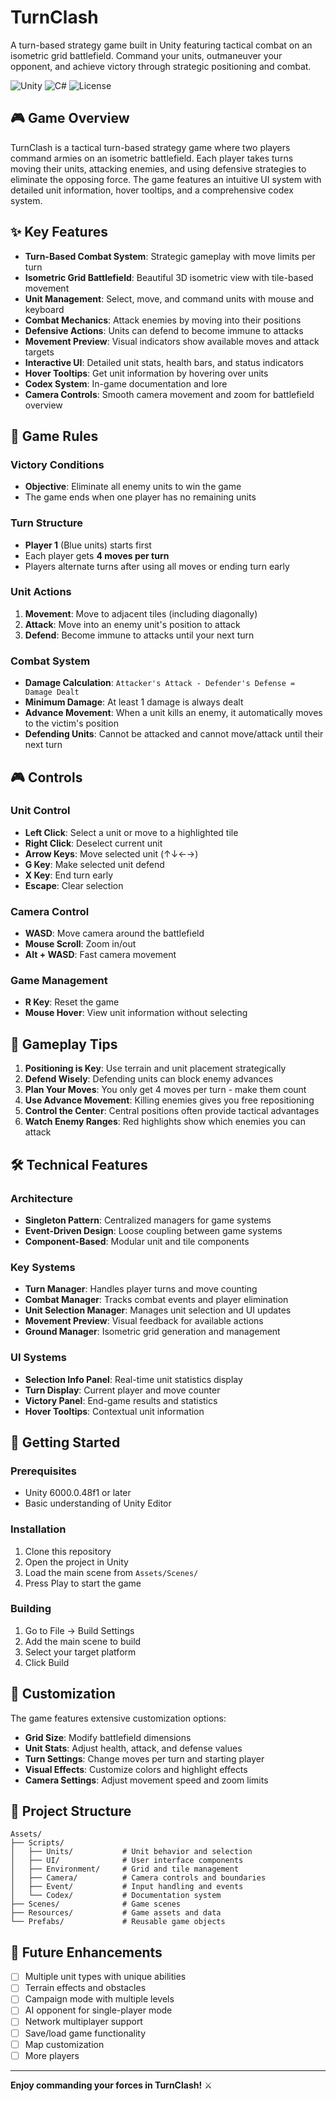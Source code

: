 # TurnClash

A turn-based strategy game built in Unity featuring tactical combat on an isometric grid battlefield. Command your units, outmaneuver your opponent, and achieve victory through strategic positioning and combat.

![Unity](https://img.shields.io/badge/Unity-6000.0.48f1-blue)
![C#](https://img.shields.io/badge/C%23-Latest-green)
![License](https://img.shields.io/badge/License-MIT-yellow)

## 🎮 Game Overview

TurnClash is a tactical turn-based strategy game where two players command armies on an isometric battlefield. Each player takes turns moving their units, attacking enemies, and using defensive strategies to eliminate the opposing force. The game features an intuitive UI system with detailed unit information, hover tooltips, and a comprehensive codex system.

## ✨ Key Features

- **Turn-Based Combat System**: Strategic gameplay with move limits per turn
- **Isometric Grid Battlefield**: Beautiful 3D isometric view with tile-based movement
- **Unit Management**: Select, move, and command units with mouse and keyboard
- **Combat Mechanics**: Attack enemies by moving into their positions
- **Defensive Actions**: Units can defend to become immune to attacks
- **Movement Preview**: Visual indicators show available moves and attack targets
- **Interactive UI**: Detailed unit stats, health bars, and status indicators
- **Hover Tooltips**: Get unit information by hovering over units
- **Codex System**: In-game documentation and lore
- **Camera Controls**: Smooth camera movement and zoom for battlefield overview

## 🎯 Game Rules

### Victory Conditions
- **Objective**: Eliminate all enemy units to win the game
- The game ends when one player has no remaining units

### Turn Structure
- **Player 1** (Blue units) starts first
- Each player gets **4 moves per turn**
- Players alternate turns after using all moves or ending turn early

### Unit Actions
1. **Movement**: Move to adjacent tiles (including diagonally)
2. **Attack**: Move into an enemy unit's position to attack
3. **Defend**: Become immune to attacks until your next turn

### Combat System
- **Damage Calculation**: `Attacker's Attack - Defender's Defense = Damage Dealt`
- **Minimum Damage**: At least 1 damage is always dealt
- **Advance Movement**: When a unit kills an enemy, it automatically moves to the victim's position
- **Defending Units**: Cannot be attacked and cannot move/attack until their next turn

## 🎮 Controls

### Unit Control
- **Left Click**: Select a unit or move to a highlighted tile
- **Right Click**: Deselect current unit
- **Arrow Keys**: Move selected unit (↑↓←→)
- **G Key**: Make selected unit defend
- **X Key**: End turn early
- **Escape**: Clear selection

### Camera Control
- **WASD**: Move camera around the battlefield
- **Mouse Scroll**: Zoom in/out
- **Alt + WASD**: Fast camera movement

### Game Management
- **R Key**: Reset the game
- **Mouse Hover**: View unit information without selecting

## 🎲 Gameplay Tips

1. **Positioning is Key**: Use terrain and unit placement strategically
2. **Defend Wisely**: Defending units can block enemy advances
3. **Plan Your Moves**: You only get 4 moves per turn - make them count
4. **Use Advance Movement**: Killing enemies gives you free repositioning
5. **Control the Center**: Central positions often provide tactical advantages
6. **Watch Enemy Ranges**: Red highlights show which enemies you can attack

## 🛠️ Technical Features

### Architecture
- **Singleton Pattern**: Centralized managers for game systems
- **Event-Driven Design**: Loose coupling between game systems
- **Component-Based**: Modular unit and tile components

### Key Systems
- **Turn Manager**: Handles player turns and move counting
- **Combat Manager**: Tracks combat events and player elimination
- **Unit Selection Manager**: Manages unit selection and UI updates
- **Movement Preview**: Visual feedback for available actions
- **Ground Manager**: Isometric grid generation and management

### UI Systems
- **Selection Info Panel**: Real-time unit statistics display
- **Turn Display**: Current player and move counter
- **Victory Panel**: End-game results and statistics
- **Hover Tooltips**: Contextual unit information

## 🚀 Getting Started

### Prerequisites
- Unity 6000.0.48f1 or later
- Basic understanding of Unity Editor

### Installation
1. Clone this repository
2. Open the project in Unity
3. Load the main scene from `Assets/Scenes/`
4. Press Play to start the game

### Building
1. Go to File → Build Settings
2. Add the main scene to build
3. Select your target platform
4. Click Build

## 🎨 Customization

The game features extensive customization options:

- **Grid Size**: Modify battlefield dimensions
- **Unit Stats**: Adjust health, attack, and defense values
- **Turn Settings**: Change moves per turn and starting player
- **Visual Effects**: Customize colors and highlight effects
- **Camera Settings**: Adjust movement speed and zoom limits

## 📁 Project Structure

```
Assets/
├── Scripts/
│   ├── Units/           # Unit behavior and selection
│   ├── UI/              # User interface components
│   ├── Environment/     # Grid and tile management
│   ├── Camera/          # Camera controls and boundaries
│   ├── Event/           # Input handling and events
│   └── Codex/           # Documentation system
├── Scenes/              # Game scenes
├── Resources/           # Game assets and data
└── Prefabs/             # Reusable game objects
```

## 🎯 Future Enhancements

- [ ] Multiple unit types with unique abilities
- [ ] Terrain effects and obstacles
- [ ] Campaign mode with multiple levels
- [ ] AI opponent for single-player mode
- [ ] Network multiplayer support
- [ ] Save/load game functionality
- [ ] Map customization
- [ ] More players

---

**Enjoy commanding your forces in TurnClash!** ⚔️
